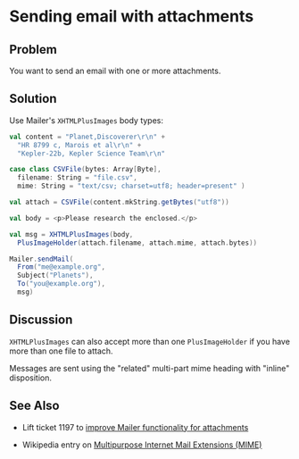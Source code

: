 Sending email with attachments
==============================

Problem
-------

You want to send an email with one or more attachments.

Solution
--------

Use Mailer's `XHTMLPlusImages` body types:

```scala
val content = "Planet,Discoverer\r\n" + 
  "HR 8799 c, Marois et al\r\n" +
  "Kepler-22b, Kepler Science Team\r\n"

case class CSVFile(bytes: Array[Byte], 
  filename: String = "file.csv",
  mime: String = "text/csv; charset=utf8; header=present" )

val attach = CSVFile(content.mkString.getBytes("utf8"))

val body = <p>Please research the enclosed.</p>

val msg = XHTMLPlusImages(body, 
  PlusImageHolder(attach.filename, attach.mime, attach.bytes))

Mailer.sendMail(
  From("me@example.org",
  Subject("Planets"),
  To("you@example.org"), 
  msg)
```

Discussion
----------

`XHTMLPlusImages` can also accept more than one `PlusImageHolder` if you have more than one file to attach.

Messages are sent using the "related" multi-part mime heading with "inline" disposition.

See Also
--------

* Lift ticket 1197 to [improve Mailer functionality for attachments](squeryl)

* Wikipedia entry on [Multipurpose Internet Mail Extensions (MIME)](http://en.wikipedia.org/wiki/MIME)
